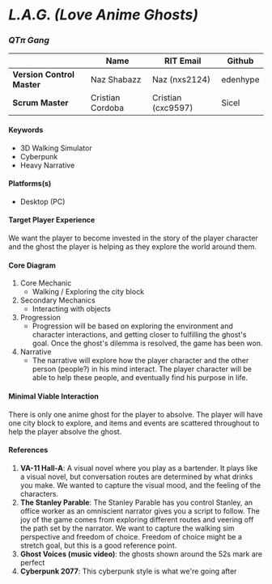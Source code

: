 # _L.A.G. (Love Anime Ghosts)_

### _QTπ Gang_

|                            | Name             | RIT Email          | Github   |
| -------------------------- | ---------------- | ------------------ | -------- |
| **Version Control Master** | Naz Shabazz      | Naz (nxs2124)      | edenhype |
| **Scrum Master**           | Cristian Cordoba | Cristian (cxc9597) | Sicel    |

#### Keywords

-   3D Walking Simulator
-   Cyberpunk
-   Heavy Narrative

#### Platforms(s)

-   Desktop (PC)

#### Target Player Experience

We want the player to become invested in the story of the player character and the ghost the player is helping as they explore the world around them.

#### Core Diagram

1.  Core Mechanic
    -   Walking / Exploring the city block
1.  Secondary Mechanics
    -   Interacting with objects
1.  Progression
    -   Progression will be based on exploring the environment and character interactions, and getting closer to fulfilling the ghost's goal. Once the ghost's dilemma is resolved, the game has been won.
1.  Narrative
    -   The narrative will explore how the player character and the other person (people?) in his mind interact. The player character       will be able to help these people, and eventually find his purpose in life. 

#### Minimal Viable Interaction
There is only one anime ghost for the player to absolve. The player will have one city block to explore, and items and events are scattered throughout to help the player absolve the ghost.

#### References

1. **VA-11 Hall-A**: A visual novel where you play as a bartender. It plays like a visual novel, but conversation routes are determined by what drinks you make. We wanted to capture the visual mood, and the feeling of the characters. 
1. **The Stanley Parable**: The Stanley Parable has you control Stanley, an office worker as an omniscient narrator gives you a script to follow. The joy of the game comes from exploring different routes and veering off the path set by the narrator. We want to capture the walking sim perspective and freedom of choice. Freedom of choice might be a stretch goal, but this is a good reference point.
1. **Ghost Voices (music video)**: the ghosts shown around the 52s mark are perfect
1. **Cyberpunk 2077**: This cyberpunk style is what we're going after
